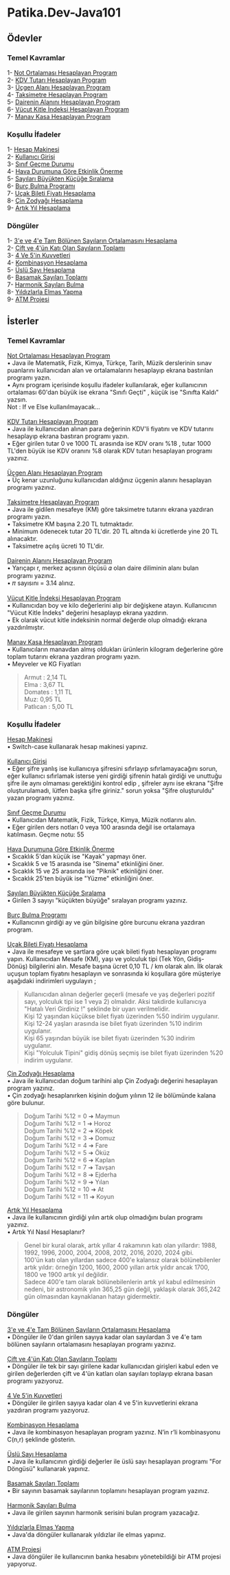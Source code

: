 # Patika.Dev-Java101

## Ödevler 
### Temel Kavramlar
1- [Not Ortalaması Hesaplayan Program](https://github.com/EmineOzbek/Patika.Dev-Java101/blob/master/src/NotOrtalamasiHesaplama.java)<br/>
2- [KDV Tutarı Hesaplayan Program](https://github.com/EmineOzbek/Patika.Dev-Java101/blob/master/src/KdvTutariHesaplama.java)<br/>
3- [Üçgen Alanı Hesaplayan Program](https://github.com/EmineOzbek/Patika.Dev-Java101/blob/master/src/UcgenAlaniHesaplama.java)<br/>
4- [Taksimetre Hesaplayan Program](https://github.com/EmineOzbek/Patika.Dev-Java101/blob/master/src/TaksimetreHesaplama.java)<br/>
5- [Dairenin Alanını Hesaplayan Program](https://github.com/EmineOzbek/Patika.Dev-Java101/blob/master/src/DaireninAlaniniHesaplama.java)<br/>
6- [Vücut Kitle İndeksi Hesaplayan Program](https://github.com/EmineOzbek/Patika.Dev-Java101/blob/master/src/VucutKitleIndeksiHesaplama.java) <br/>
7- [Manav Kasa Hesaplayan Program](https://github.com/EmineOzbek/Patika.Dev-Java101/blob/master/src/ManavKasaHesaplama.java) <br/>
### Koşullu İfadeler
1- [Hesap Makinesi](https://github.com/EmineOzbek/Patika.Dev-Java101/blob/master/src/kosulluIfadeler/HesapMakinesi.java) <br/>
2- [Kullanıcı Girişi](https://github.com/EmineOzbek/Patika.Dev-Java101/blob/master/src/kosulluIfadeler/KullaniciGirisi.java) <br/>
3- [Sınıf Geçme Durumu](https://github.com/EmineOzbek/Patika.Dev-Java101/blob/master/src/kosulluIfadeler/SinifGecmeDurumu.java) <br/>
4- [Hava Durumuna Göre Etkinlik Önerme](https://github.com/EmineOzbek/Patika.Dev-Java101/blob/master/src/kosulluIfadeler/HavaSicakliginaGoreEtkinlikOnerme.java) <br/>
5-  [Sayıları Büyükten Küçüğe Sıralama]( https://github.com/EmineOzbek/Patika.Dev-Java101/blob/master/src/kosulluIfadeler/SayilariSiralama.java) <br/>
6- [Burç Bulma Programı](https://github.com/EmineOzbek/Patika.Dev-Java101/blob/master/src/kosulluIfadeler/BurcBulma.java) <br/>
7- [Uçak Bileti Fiyatı Hesaplama](https://github.com/EmineOzbek/Patika.Dev-Java101/blob/master/src/kosulluIfadeler/UcakBiletiFiyatiHesaplama.java) <br/>
8- [Çin Zodyağı Hesaplama](https://github.com/EmineOzbek/Patika.Dev-Java101/blob/master/src/kosulluIfadeler/CinZodyagıHesaplama.java) <br/>
9- [Artık Yıl Hesaplama](https://github.com/EmineOzbek/Patika.Dev-Java101/blob/master/src/kosulluIfadeler/ArtikYilHesaplama.java) <br/>
### Döngüler
1- [3'e ve 4'e Tam Bölünen Sayıların Ortalamasını Hesaplama](https://github.com/EmineOzbek/Patika.Dev-Java101/blob/master/src/donguler/UcVeDordeTamBolunenSayilarinOrtalamasi.java) <br/>
2- [Çift ve 4'ün Katı Olan Sayıların Toplamı](https://github.com/EmineOzbek/Patika.Dev-Java101/blob/master/src/donguler/CiftVeDordunKatiOlanSayilarinToplami.java) <br/>
3- [4 Ve 5'in Kuvvetleri](https://github.com/EmineOzbek/Patika.Dev-Java101/blob/master/src/donguler/DortVeBesinKuvvetleri.java) <br/>
4- [Kombinasyon Hesaplama](https://github.com/EmineOzbek/Patika.Dev-Java101/blob/master/src/donguler/KombinasyonHesaplama.java) <br/>
5- [Üslü Sayı Hesaplama](https://github.com/EmineOzbek/Patika.Dev-Java101/blob/master/src/donguler/UsluSayiHesaplama.java) <br/>
6- [Basamak Sayıları Toplamı](https://github.com/EmineOzbek/Patika.Dev-Java101/blob/master/src/donguler/BasamakSayilariToplami.java) <br/>
7- [Harmonik Sayıları Bulma](https://github.com/EmineOzbek/Patika.Dev-Java101/blob/master/src/donguler/HarmonikSayilariBulma.java) <br/>
8- [Yıldızlarla Elmas Yapma](https://github.com/EmineOzbek/Patika.Dev-Java101/blob/master/src/donguler/YildizlarlaElmasYapma.java) <br/>
9- [ATM Projesi](https://github.com/EmineOzbek/Patika.Dev-Java101/blob/master/src/donguler/ATMProjesi.java) <br/>


## İsterler
### Temel Kavramlar
[Not Ortalaması Hesaplayan Program](https://github.com/EmineOzbek/Patika.Dev-Java101/blob/master/src/NotOrtalamasiHesaplama.java)<br/>
• Java ile Matematik, Fizik, Kimya, Türkçe, Tarih, Müzik derslerinin sınav puanlarını kullanıcıdan alan ve ortalamalarını hesaplayıp ekrana bastırılan programı yazın. <br/>
• Aynı program içerisinde koşullu ifadeler kullanılarak, eğer kullanıcının ortalaması 60'dan büyük ise ekrana "Sınıfı Geçti" , küçük ise "Sınıfta Kaldı" yazsın. <br/>
Not : If ve Else kullanılmayacak... <br/>
<br/>
[KDV Tutarı Hesaplayan Program](https://github.com/EmineOzbek/Patika.Dev-Java101/blob/master/src/KdvTutariHesaplama.java)<br/>
• Java ile kullanıcıdan alınan para değerinin KDV'li fiyatını ve KDV tutarını hesaplayıp ekrana bastıran programı yazın. <br/>
• Eğer girilen tutar 0 ve 1000 TL arasında ise KDV oranı %18 , tutar 1000 TL'den büyük ise KDV oranını %8 olarak KDV tutarı hesaplayan programı yazınız.<br/>
<br/>
[Üçgen Alanı Hesaplayan Program](https://github.com/EmineOzbek/Patika.Dev-Java101/blob/master/src/UcgenAlaniHesaplama.java)<br/>
• Üç kenar uzunluğunu kullanıcıdan aldığınız üçgenin alanını hesaplayan programı yazınız. <br/>
<br/>
[Taksimetre Hesaplayan Program](https://github.com/EmineOzbek/Patika.Dev-Java101/blob/master/src/TaksimetreHesaplama.java)<br/>
• Java ile gidilen mesafeye (KM) göre taksimetre tutarını ekrana yazdıran programı yazın. <br/>
• Taksimetre KM başına 2.20 TL tutmaktadır. <br/>
• Minimum ödenecek tutar 20 TL'dir. 20 TL altında ki ücretlerde yine 20 TL alınacaktır. <br/>
• Taksimetre açılış ücreti 10 TL'dir. <br/>
<br/>
[Dairenin Alanını Hesaplayan Program](https://github.com/EmineOzbek/Patika.Dev-Java101/blob/master/src/DaireninAlaniniHesaplama.java)<br/>
• Yarıçapı r, merkez açısının ölçüsü 𝛼 olan daire diliminin alanı bulan programı yazınız.<br/>
• 𝜋 sayısını = 3.14 alınız.<br/>
<br/>
[Vücut Kitle İndeksi Hesaplayan Program](https://github.com/EmineOzbek/Patika.Dev-Java101/blob/master/src/VucutKitleIndeksiHesaplama.java) <br/>
• Kullanıcıdan boy ve kilo değerlerini alıp bir değişkene atayın. Kullanıcının "Vücut Kitle İndeks" değerini hesaplayıp ekrana yazdırın. <br/>
• Ek olarak vücut kitle indeksinin normal değerde olup olmadığı ekrana yazdırılmıştır. <br/>
<br/>
[Manav Kasa Hesaplayan Program](https://github.com/EmineOzbek/Patika.Dev-Java101/blob/master/src/ManavKasaHesaplama.java) <br/>
• Kullanıcıların manavdan almış oldukları ürünlerin kilogram değerlerine göre toplam tutarını ekrana yazdıran programı yazın. <br/>
• Meyveler ve KG Fiyatları 
> Armut : 2,14 TL <br/> 
  Elma : 3,67 TL <br/>
  Domates : 1,11 TL <br/>
  Muz: 0,95 TL <br/>
  Patlıcan : 5,00 TL <br/>
  
### Koşullu İfadeler
[Hesap Makinesi](https://github.com/EmineOzbek/Patika.Dev-Java101/blob/master/src/kosulluIfadeler/HesapMakinesi.java) <br/>
• Switch-case kullanarak hesap makinesi yapınız. <br/>
<br/>
[Kullanıcı Girişi](https://github.com/EmineOzbek/Patika.Dev-Java101/blob/master/src/kosulluIfadeler/KullaniciGirisi.java) <br/>
• Eğer şifre yanlış ise kullanıcıya şifresini sıfırlayıp sıfırlamayacağını sorun, eğer kullanıcı sıfırlamak isterse yeni girdiği şifrenin hatalı girdiği ve unuttuğu şifre ile aynı olmaması gerektiğini kontrol edip , şifreler aynı ise ekrana "Şifre oluşturulamadı, lütfen başka şifre giriniz." sorun yoksa "Şifre oluşturuldu" yazan programı yazınız. <br/>
 <br/>
[Sınıf Geçme Durumu](https://github.com/EmineOzbek/Patika.Dev-Java101/blob/master/src/kosulluIfadeler/SinifGecmeDurumu.java) <br/>
• Kullanıcıdan Matematik, Fizik, Türkçe, Kimya, Müzik notlarını alın. <br/>
• Eğer girilen ders notları 0 veya 100 arasında değil ise ortalamaya katılmasın. Geçme notu: 55 <br/>
 <br/>
[Hava Durumuna Göre Etkinlik Önerme](https://github.com/EmineOzbek/Patika.Dev-Java101/blob/master/src/kosulluIfadeler/HavaSicakliginaGoreEtkinlikOnerme.java) <br/>
• Sıcaklık 5'dan küçük ise "Kayak" yapmayı öner. <br/>
• Sıcaklık 5 ve 15 arasında ise "Sinema" etkinliğini öner. <br/>
• Sıcaklık 15 ve 25 arasında ise "Piknik" etkinliğini öner. <br/>
• Sıcaklık 25'ten büyük ise "Yüzme" etkinliğini öner. <br/>
 <br/>
 [Sayıları Büyükten Küçüğe Sıralama](https://github.com/EmineOzbek/Patika.Dev-Java101/blob/master/src/kosulluIfadeler/SayilariSiralama.java) <br/>
• Girilen 3 sayıyı "küçükten büyüğe" sıralayan programı yazınız. <br/>
<br/>
[Burç Bulma Programı](https://github.com/EmineOzbek/Patika.Dev-Java101/blob/master/src/kosulluIfadeler/BurcBulma.java) <br/>
• Kullanıcının girdiği ay ve gün bilgisine göre burcunu ekrana yazdıran program. <br/>
 <br/>
[Uçak Bileti Fiyatı Hesaplama](https://github.com/EmineOzbek/Patika.Dev-Java101/blob/master/src/kosulluIfadeler/UcakBiletiFiyatiHesaplama.java) <br/>
• Java ile mesafeye ve şartlara göre uçak bileti fiyatı hesaplayan programı yapın. Kullanıcıdan Mesafe (KM), yaşı ve yolculuk tipi (Tek Yön, Gidiş-Dönüş) bilgilerini alın. Mesafe başına ücret 0,10 TL / km olarak alın. İlk olarak uçuşun toplam fiyatını hesaplayın ve sonrasında ki koşullara göre müşteriye aşağıdaki indirimleri uygulayın ;
> Kullanıcıdan alınan değerler geçerli (mesafe ve yaş değerleri pozitif sayı, yolculuk tipi ise 1 veya 2) olmalıdır. Aksi takdirde kullanıcıya "Hatalı Veri Girdiniz !" şeklinde bir uyarı verilmelidir. <br/>
Kişi 12 yaşından küçükse bilet fiyatı üzerinden %50 indirim uygulanır. <br/>
Kişi 12-24 yaşları arasında ise bilet fiyatı üzerinden %10 indirim uygulanır. <br/>
Kişi 65 yaşından büyük ise bilet fiyatı üzerinden %30 indirim uygulanır. <br/>
Kişi "Yolculuk Tipini" gidiş dönüş seçmiş ise bilet fiyatı üzerinden %20 indirim uygulanır. <br/>

[Çin Zodyağı Hesaplama](https://github.com/EmineOzbek/Patika.Dev-Java101/blob/master/src/kosulluIfadeler/CinZodyagıHesaplama.java) <br/>
• Java ile kullanıcıdan doğum tarihini alıp Çin Zodyağı değerini hesaplayan program yazınız. <br/>
• Çin zodyağı hesaplanırken kişinin doğum yılının 12 ile bölümünde kalana göre bulunur. <br/>
> Doğum Tarihi %12 = 0 ➜ Maymun <br/>
  Doğum Tarihi %12 = 1 ➜ Horoz <br/>
  Doğum Tarihi %12 = 2 ➜ Köpek <br/>
  Doğum Tarihi %12 = 3 ➜ Domuz <br/>
  Doğum Tarihi %12 = 4 ➜ Fare <br/>
  Doğum Tarihi %12 = 5 ➜ Öküz <br/>
  Doğum Tarihi %12 = 6 ➜ Kaplan <br/>
  Doğum Tarihi %12 = 7 ➜ Tavşan <br/>
  Doğum Tarihi %12 = 8 ➜ Ejderha <br/>
  Doğum Tarihi %12 = 9 ➜ Yılan <br/>
  Doğum Tarihi %12 = 10 ➜ At <br/> 
  Doğum Tarihi %12 = 11 ➜ Koyun <br/>

 [Artık Yıl Hesaplama](https://github.com/EmineOzbek/Patika.Dev-Java101/blob/master/src/kosulluIfadeler/ArtikYilHesaplama.java) <br/>
• Java ile kullanıcının girdiği yılın artık olup olmadığını bulan programı yazınız. <br/>
• Artık Yıl Nasıl Hesaplanır?  <br/>
> Genel bir kural olarak, artık yıllar 4 rakamının katı olan yıllardır: 1988, 1992, 1996, 2000, 2004, 2008, 2012, 2016, 2020, 2024 gibi. <br/>
100'ün katı olan yıllardan sadece 400'e kalansız olarak bölünebilenler artık yıldır: örneğin 1200, 1600, 2000 yılları artık yıldır ancak 1700, 1800 ve 1900 artık yıl değildir. <br/>
Sadece 400'e tam olarak bölünebilenlerin artık yıl kabul edilmesinin nedeni, bir astronomik yılın 365,25 gün değil, yaklaşık olarak 365,242 gün olmasından kaynaklanan hatayı gidermektir. <br/>

### Döngüler
 [3'e ve 4'e Tam Bölünen Sayıların Ortalamasını Hesaplama](https://github.com/EmineOzbek/Patika.Dev-Java101/blob/master/src/donguler/UcVeDordeTamBolunenSayilarinOrtalamasi.java) <br/>
• Döngüler ile 0'dan girilen sayıya kadar olan sayılardan 3 ve 4'e tam bölünen sayıların ortalamasını hesaplayan programı yazınız. <br/>
 <br/>
 [Çift ve 4'ün Katı Olan Sayıların Toplamı](https://github.com/EmineOzbek/Patika.Dev-Java101/blob/master/src/donguler/CiftVeDordunKatiOlanSayilarinToplami.java) <br/>
• Döngüler ile tek bir sayı girilene kadar kullanıcıdan girişleri kabul eden ve girilen değerlerden çift ve 4'ün katları olan sayıları toplayıp ekrana basan programı yazıyoruz. <br/>
 <br/>
 [4 Ve 5'in Kuvvetleri](https://github.com/EmineOzbek/Patika.Dev-Java101/blob/master/src/donguler/DortVeBesinKuvvetleri.java) <br/>
• Döngüler ile girilen sayıya kadar olan 4 ve 5'in kuvvetlerini ekrana yazdıran programı yazıyoruz. <br/>
 <br/>
 [Kombinasyon Hesaplama](https://github.com/EmineOzbek/Patika.Dev-Java101/blob/master/src/donguler/KombinasyonHesaplama.java) <br/>
• Java ile kombinasyon hesaplayan program yazınız. N’in r’li kombinasyonu C(n,r) şeklinde gösterin. <br/>
 <br/>
 [Üslü Sayı Hesaplama](https://github.com/EmineOzbek/Patika.Dev-Java101/blob/master/src/donguler/UsluSayiHesaplama.java) <br/>
• Java ile kullanıcının girdiği değerler ile üslü sayı hesaplayan programı "For Döngüsü" kullanarak yapınız. <br/>
 <br/>
[Basamak Sayıları Toplamı](https://github.com/EmineOzbek/Patika.Dev-Java101/blob/master/src/donguler/BasamakSayilariToplami.java) <br/>
• Bir sayının basamak sayılarının toplamını hesaplayan program yazınız. <br/>
 <br/>
[Harmonik Sayıları Bulma](https://github.com/EmineOzbek/Patika.Dev-Java101/blob/master/src/donguler/HarmonikSayilariBulma.java) <br/>
• Java ile girilen sayının harmonik serisini bulan program yazacağız. <br/>
 <br/>
[Yıldızlarla Elmas Yapma](https://github.com/EmineOzbek/Patika.Dev-Java101/blob/master/src/donguler/YildizlarlaElmasYapma.java) <br/>
 • Java'da döngüler kullanarak yıldızlar ile elmas yapınız. <br/>
  <br/>
[ATM Projesi](https://github.com/EmineOzbek/Patika.Dev-Java101/blob/master/src/donguler/ATMProjesi.java) <br/>
• Java döngüler ile kullanıcının banka hesabını yönetebildiği bir ATM projesi yapıyoruz. <br/>
 <br/>
